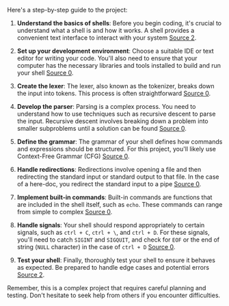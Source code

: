 Here's a step-by-step guide to the project:

1. **Understand the basics of shells**: Before you begin coding, it's crucial to understand what a shell is and how it works. A shell provides a convenient text interface to interact with your system [Source 2](https://harm-smits.github.io/42docs/projects/minishell).

2. **Set up your development environment**: Choose a suitable IDE or text editor for writing your code. You'll also need to ensure that your computer has the necessary libraries and tools installed to build and run your shell [Source 0](https://m4nnb3ll.medium.com/minishell-building-a-mini-bash-a-42-project-b55a10598218).

3. **Create the lexer**: The lexer, also known as the tokenizer, breaks down the input into tokens. This process is often straightforward [Source 0](https://m4nnb3ll.medium.com/minishell-building-a-mini-bash-a-42-project-b55a10598218).

4. **Develop the parser**: Parsing is a complex process. You need to understand how to use techniques such as recursive descent to parse the input. Recursive descent involves breaking down a problem into smaller subproblems until a solution can be found [Source 0](https://m4nnb3ll.medium.com/minishell-building-a-mini-bash-a-42-project-b55a10598218).

5. **Define the grammar**: The grammar of your shell defines how commands and expressions should be structured. For this project, you'll likely use Context-Free Grammar (CFG) [Source 0](https://m4nnb3ll.medium.com/minishell-building-a-mini-bash-a-42-project-b55a10598218).

6. **Handle redirections**: Redirections involve opening a file and then redirecting the standard input or standard output to that file. In the case of a here-doc, you redirect the standard input to a pipe [Source 0](https://m4nnb3ll.medium.com/minishell-building-a-mini-bash-a-42-project-b55a10598218).

7. **Implement built-in commands**: Built-in commands are functions that are included in the shell itself, such as `echo`. These commands can range from simple to complex [Source 0](https://m4nnb3ll.medium.com/minishell-building-a-mini-bash-a-42-project-b55a10598218).

8. **Handle signals**: Your shell should respond appropriately to certain signals, such as `ctrl + C`, `ctrl + \`, and `ctrl + D`. For these signals, you'll need to catch `SIGINT` and `SIGQUIT`, and check for `EOF` or the end of string (`NULL` character) in the case of `ctrl + D` [Source 0](https://m4nnb3ll.medium.com/minishell-building-a-mini-bash-a-42-project-b55a10598218).

9. **Test your shell**: Finally, thoroughly test your shell to ensure it behaves as expected. Be prepared to handle edge cases and potential errors [Source 2](https://harm-smits.github.io/42docs/projects/minishell).

Remember, this is a complex project that requires careful planning and testing. Don't hesitate to seek help from others if you encounter difficulties.
